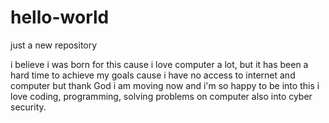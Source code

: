 # hello-world
just a new repository

i believe i was born for this cause i love computer a lot, but it has been a hard time to achieve my goals cause i have no access to internet and computer but thank God i am moving now and i'm so happy to be into this i love coding, programming, solving problems on computer also into cyber security.
